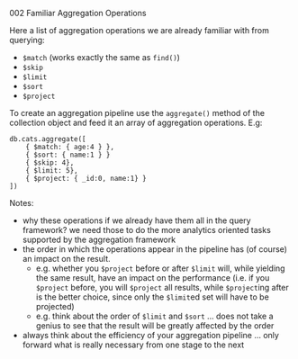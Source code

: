 002 Familiar Aggregation Operations

Here a list of aggregation operations we are already familiar with from querying:

- `$match` (works exactly the same as `find()`)
- `$skip`
- `$limit`
- `$sort`
- `$project`

To create an aggregation pipeline use the `aggregate()` method of the collection object and feed it an array of aggregation operations. E.g:

```
db.cats.aggregate([
    { $match: { age:4 } },
    { $sort: { name:1 } }
    { $skip: 4},
    { $limit: 5},
    { $project: { _id:0, name:1} }
])
```

Notes:

- why these operations if we already have them all in the query framework? we need those to do the more analytics oriented tasks supported by the aggregation framework
- the order in which the operations appear in the pipeline has (of course) an impact on the result. 
    - e.g. whether you `$project` before or after `$limit` will, while yielding the same result, have an impact on the performance (i.e. if you `$project` before, you will `$project` all results, while `$project`ing after is the better choice, since only the `$limit`ed set will have to be projected)
    - e.g. think about the order of `$limit` and `$sort` ... does not take a genius to see that the result will be greatly affected by the order
- always think about the efficiency of your aggregation pipeline ... only forward what is really necessary from one stage to the next
